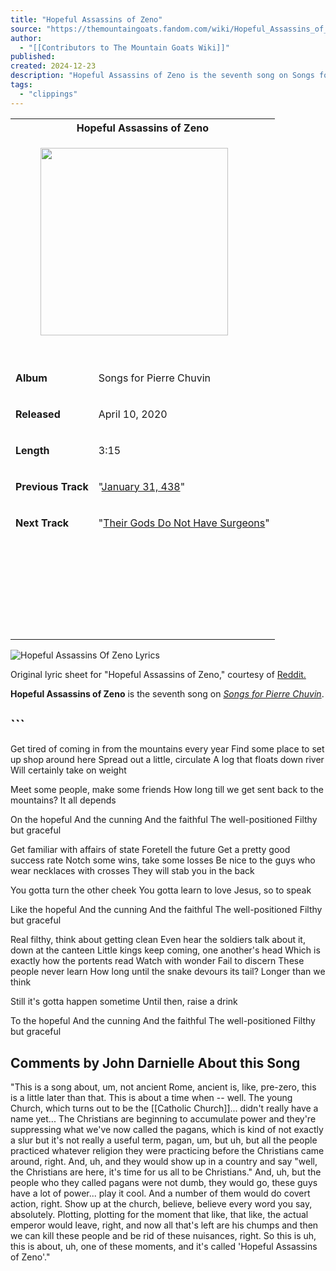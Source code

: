 ```yaml
---
title: "Hopeful Assassins of Zeno"
source: "https://themountaingoats.fandom.com/wiki/Hopeful_Assassins_of_Zeno"
author:
  - "[[Contributors to The Mountain Goats Wiki]]"
published:
created: 2024-12-23
description: "Hopeful Assassins of Zeno is the seventh song on Songs for Pierre Chuvin. Get tired of coming in from the mountains every year Find some place to set up shop around here Spread out a little, circulate A log that floats down river Will certainly take on weight Meet some people, make some friends..."
tags:
  - "clippings"
---
```

<table><tbody><tr><th colspan="2">Hopeful Assassins of Zeno</th></tr><tr><td colspan="2"><figure><a href="https://static.wikia.nocookie.net/themountaingoats/images/e/e4/Songs_for_pierre_chuvin.jpg/revision/latest?cb=20200414174429"><img width="300" height="300" src="https://static.wikia.nocookie.net/themountaingoats/images/e/e4/Songs_for_pierre_chuvin.jpg/revision/latest/scale-to-width-down/300?cb=20200414174429"></a></figure><br><i></i></td></tr><tr><td><p><b>Album</b></p></td><td><p>Songs for Pierre Chuvin</p></td></tr><tr><td><p><b>Released</b></p></td><td><p>April 10, 2020</p></td></tr><tr><td><p><b>Length</b></p></td><td><p>3:15</p></td></tr><tr><td><p><b>Previous Track</b></p></td><td><p>"<a href="https://themountaingoats.fandom.com/wiki/January_31,_438">January 31, 438</a>"</p></td></tr><tr><td><p><b>Next Track</b></p></td><td><p>"<a href="https://themountaingoats.fandom.com/wiki/Their_Gods_Do_Not_Have_Surgeons">Their Gods Do Not Have Surgeons</a>"</p></td></tr><tr><td colspan="2"><svg><use href="#wds-icons-menu-control-small"></use></svg></td></tr></tbody></table>

![Hopeful Assassins Of Zeno Lyrics](https://static.wikia.nocookie.net/themountaingoats/images/b/b7/Hopeful_Assassins_Of_Zeno_Lyrics.jpg/revision/latest/scale-to-width-down/2167?cb=20200818013910)

Original lyric sheet for "Hopeful Assassins of Zeno," courtesy of [Reddit.](https://www.reddit.com/r/themountaingoats/comments/ibr17l/i_got_the_hopeful_assassins_of_zeno_lyrics_and/)

**Hopeful Assassins of Zeno** is the seventh song on *[Songs for Pierre Chuvin](https://themountaingoats.fandom.com/wiki/Songs_for_Pierre_Chuvin "Songs for Pierre Chuvin")*.

## ```
Get tired of coming in from the mountains every year
Find some place to set up shop around here
Spread out a little, circulate
A log that floats down river
Will certainly take on weight

Meet some people, make some friends
How long till we get sent back to the mountains?
It all depends

On the hopeful
And the cunning
And the faithful
The well-positioned
Filthy but graceful

Get familiar with affairs of state
Foretell the future
Get a pretty good success rate
Notch some wins, take some losses
Be nice to the guys who wear necklaces with crosses
They will stab you in the back

You gotta turn the other cheek
You gotta learn to love Jesus, so to speak

Like the hopeful
And the cunning
And the faithful
The well-positioned
Filthy but graceful

Real filthy, think about getting clean
Even hear the soldiers talk about it, down at the canteen
Little kings keep coming, one another's head
Which is exactly how the portents read
Watch with wonder
Fail to discern
These people never learn
How long until the snake devours its tail?
Longer than we think

Still it's gotta happen sometime
Until then, raise a drink

To the hopeful
And the cunning
And the faithful
The well-positioned
Filthy but graceful

## Comments by John Darnielle About this Song

"This is a song about, um, not ancient Rome, ancient is, like, pre-zero, this is a little later than that. This is about a time when -- well. The young Church, which turns out to be the [[Catholic Church]]... didn't really have a name yet... 
The Christians are beginning to accumulate power and they're suppressing what we've now called the pagans, which is kind of not exactly a slur but it's not really a useful term, pagan, um, but uh, but all the people practiced whatever religion they were practicing before the Christians came around, right. And, uh, and they would show up in a country and say "well, the Christians are here, it's time for us all to be Christians." And, uh, but the people who they called pagans were not dumb, they would go, these guys have a lot of power... play it cool. And a number of them would do covert action, right. Show up at the church, believe, believe every word you say, absolutely. 
Plotting, plotting for the moment that like, that like, the actual emperor would leave, right, and now all that's left are his chumps and then we can kill these people and be rid of these nuisances, right. So this is uh, this is about, uh, one of these moments, and it's called 'Hopeful Assassins of Zeno'." 